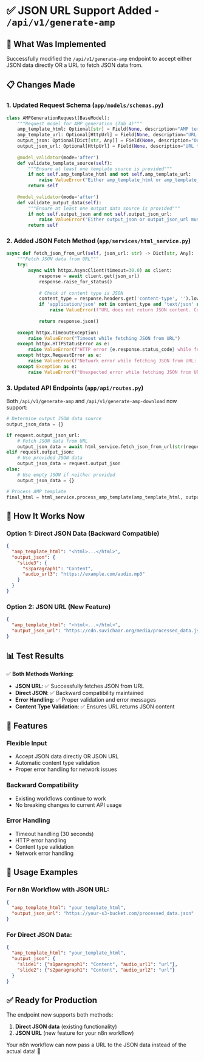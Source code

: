 # ✅ JSON URL Support Added - `/api/v1/generate-amp`

## 🎯 **What Was Implemented**

Successfully modified the `/api/v1/generate-amp` endpoint to accept either JSON data directly OR a URL to fetch JSON data from.

## 📋 **Changes Made**

### 1. **Updated Request Schema** (`app/models/schemas.py`)
```python
class AMPGenerationRequest(BaseModel):
    """Request model for AMP generation (Tab 4)"""
    amp_template_html: Optional[str] = Field(None, description="AMP template HTML")
    amp_template_url: Optional[HttpUrl] = Field(None, description="URL to fetch AMP template from")
    output_json: Optional[Dict[str, Any]] = Field(None, description="Output JSON data")
    output_json_url: Optional[HttpUrl] = Field(None, description="URL to fetch output JSON data from")
    
    @model_validator(mode='after')
    def validate_template_source(self):
        """Ensure at least one template source is provided"""
        if not self.amp_template_html and not self.amp_template_url:
            raise ValueError("Either amp_template_html or amp_template_url must be provided")
        return self
    
    @model_validator(mode='after')
    def validate_output_data(self):
        """Ensure at least one output data source is provided"""
        if not self.output_json and not self.output_json_url:
            raise ValueError("Either output_json or output_json_url must be provided")
        return self
```

### 2. **Added JSON Fetch Method** (`app/services/html_service.py`)
```python
async def fetch_json_from_url(self, json_url: str) -> Dict[str, Any]:
    """Fetch JSON data from URL"""
    try:
        async with httpx.AsyncClient(timeout=30.0) as client:
            response = await client.get(json_url)
            response.raise_for_status()
            
            # Check if content type is JSON
            content_type = response.headers.get('content-type', '').lower()
            if 'application/json' not in content_type and 'text/json' not in content_type:
                raise ValueError(f"URL does not return JSON content. Content-Type: {content_type}")
            
            return response.json()
            
    except httpx.TimeoutException:
        raise ValueError("Timeout while fetching JSON from URL")
    except httpx.HTTPStatusError as e:
        raise ValueError(f"HTTP error {e.response.status_code} while fetching JSON from URL")
    except httpx.RequestError as e:
        raise ValueError(f"Network error while fetching JSON from URL: {str(e)}")
    except Exception as e:
        raise ValueError(f"Unexpected error while fetching JSON from URL: {str(e)}")
```

### 3. **Updated API Endpoints** (`app/api/routes.py`)

Both `/api/v1/generate-amp` and `/api/v1/generate-amp-download` now support:

```python
# Determine output JSON data source
output_json_data = {}

if request.output_json_url:
    # Fetch JSON data from URL
    output_json_data = await html_service.fetch_json_from_url(str(request.output_json_url))
elif request.output_json:
    # Use provided JSON data
    output_json_data = request.output_json
else:
    # Use empty JSON if neither provided
    output_json_data = {}

# Process AMP template
final_html = html_service.process_amp_template(amp_template_html, output_json_data)
```

## 🚀 **How It Works Now**

### **Option 1: Direct JSON Data (Backward Compatible)**
```json
{
  "amp_template_html": "<html>...</html>",
  "output_json": {
    "slide3": {
      "s3paragraph1": "Content",
      "audio_url3": "https://example.com/audio.mp3"
    }
  }
}
```

### **Option 2: JSON URL (New Feature)**
```json
{
  "amp_template_html": "<html>...</html>",
  "output_json_url": "https://cdn.suvichaar.org/media/processed_data.json"
}
```

## 📊 **Test Results**

✅ **Both Methods Working:**
- **JSON URL**: ✅ Successfully fetches JSON from URL
- **Direct JSON**: ✅ Backward compatibility maintained
- **Error Handling**: ✅ Proper validation and error messages
- **Content Type Validation**: ✅ Ensures URL returns JSON content

## 🔧 **Features**

### **Flexible Input**
- Accept JSON data directly OR JSON URL
- Automatic content type validation
- Proper error handling for network issues

### **Backward Compatibility**
- Existing workflows continue to work
- No breaking changes to current API usage

### **Error Handling**
- Timeout handling (30 seconds)
- HTTP error handling
- Content type validation
- Network error handling

## 🎯 **Usage Examples**

### **For n8n Workflow with JSON URL:**
```json
{
  "amp_template_html": "your_template_html",
  "output_json_url": "https://your-s3-bucket.com/processed_data.json"
}
```

### **For Direct JSON Data:**
```json
{
  "amp_template_html": "your_template_html", 
  "output_json": {
    "slide1": {"s1paragraph1": "Content", "audio_url1": "url"},
    "slide2": {"s2paragraph1": "Content", "audio_url2": "url"}
  }
}
```

## ✅ **Ready for Production**

The endpoint now supports both methods:
1. **Direct JSON data** (existing functionality)
2. **JSON URL** (new feature for your n8n workflow)

Your n8n workflow can now pass a URL to the JSON data instead of the actual data! 🚀
